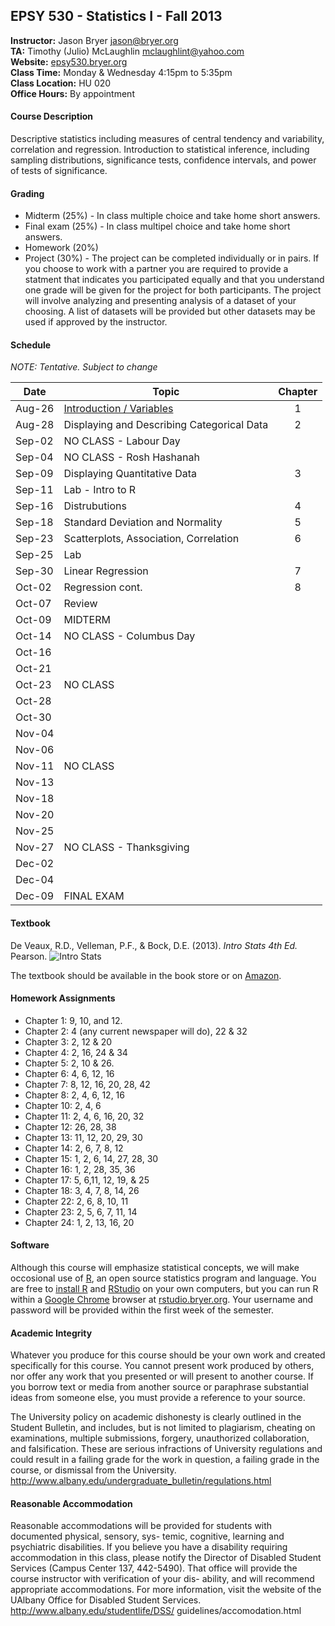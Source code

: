 ## EPSY 530 - Statistics I - Fall 2013

**Instructor:** Jason Bryer [jason@bryer.org](mailto:jason@bryer.org)  
**TA:** Timothy (Julio) McLaughlin [mclaughlint@yahoo.com](mailto:mclaughlint@yahoo.com)  
**Website:** [epsy530.bryer.org](http://epsy530.bryer.org)  
**Class Time:** Monday & Wednesday 4:15pm to 5:35pm  
**Class Location:** HU 020  
**Office Hours:** By appointment  

#### Course Description

Descriptive statistics including measures of central tendency and variability, correlation and regression. Introduction to statistical inference, including sampling distributions, significance tests, confidence intervals, and power of tests of significance.

#### Grading

* Midterm (25%) - In class multiple choice and take home short answers.
* Final exam (25%) - In class multipel choice and take home short answers.
* Homework (20%)
* Project (30%) - The project can be completed individually or in pairs. If you choose to work with a partner you are required to provide a statment that indicates you participated equally and that you understand one grade will be given for the project for both participants. The project will involve analyzing and presenting analysis of a dataset of your choosing. A list of datasets will be provided but other datasets may be used if approved by the instructor.

#### Schedule

*NOTE: Tentative. Subject to change*

Date   | Topic | Chapter
-------|-------|:--------:
Aug-26 | [Introduction / Variables](http://htmlpreview.github.io/?https://github.com/jbryer/EPSY530Fall2013/blob/master/Slides/Class01/index.html) | 1
Aug-28 | Displaying and Describing Categorical Data | 2
Sep-02 | NO CLASS - Labour Day
Sep-04 | NO CLASS - Rosh Hashanah
Sep-09 | Displaying Quantitative Data | 3
Sep-11 | Lab - Intro to R | 
Sep-16 | Distrubutions | 4
Sep-18 | Standard Deviation and Normality | 5
Sep-23 | Scatterplots, Association, Correlation | 6
Sep-25 | Lab	
Sep-30 | Linear Regression | 7
Oct-02 | Regression cont. | 8
Oct-07 | Review	
Oct-09 | MIDTERM	
Oct-14 | NO CLASS - Columbus Day	
Oct-16 | 	
Oct-21 | 	
Oct-23 | NO CLASS	
Oct-28 | 	
Oct-30 | 	
Nov-04 | 	
Nov-06 | 	
Nov-11 | NO CLASS	
Nov-13 | 	
Nov-18 | 	
Nov-20 | 	
Nov-25 | 	
Nov-27 | NO CLASS - Thanksgiving	
Dec-02 | 	
Dec-04 | 	
Dec-09 | FINAL EXAM


#### Textbook

De Veaux, R.D., Velleman, P.F., & Bock, D.E. (2013). *Intro Stats 4th Ed.* Pearson.
![Intro Stats](http://ecx.images-amazon.com/images/I/51dhcukukGL._SY300_.jpg)

The textbook should be available in the book store or on [Amazon](http://www.amazon.com/Intro-Stats-Edition-Richard-Veaux/dp/0321825276/ref=sr_1_3?ie=UTF8&qid=1375575375&sr=8-3&keywords=intro+stats).

#### Homework Assignments

* Chapter 1: 9, 10, and 12.
* Chapter 2: 4 (any current newspaper will do), 22 & 32
* Chapter 3: 2, 12 & 20
* Chapter 4: 2, 16, 24 & 34
* Chapter 5: 2, 10 & 26.
* Chapter 6: 4, 6, 12, 16
* Chapter 7: 8, 12, 16, 20, 28, 42
* Chapter 8: 2, 4, 6, 12, 16
* Chapter 10: 2, 4, 6
* Chapter 11: 2, 4, 6, 16, 20, 32
* Chapter 12: 26, 28, 38
* Chapter 13: 11, 12, 20, 29, 30
* Chapter 14: 2, 6, 7, 8, 12
* Chapter 15: 1, 2, 6, 14, 27, 28, 30
* Chapter 16: 1, 2, 28, 35, 36
* Chapter 17: 5, 6,11, 12, 19, & 25
* Chapter 18: 3, 4, 7, 8, 14, 26
* Chapter 22: 2, 6, 8, 10, 11
* Chapter 23: 2, 5, 6, 7, 11, 14
* Chapter 24: 1, 2, 13, 16, 20


#### Software

Although this course will emphasize statistical concepts, we will make occosional use of [R](http://r-project.org), an open source statistics program and language. You are free to [install R](http://cran.r-project.org/) and [RStudio](http://rstudio.com) on your own computers, but you can run R within a [Google Chrome](http://google.com/chrome) browser at [rstudio.bryer.org](http://rstudio.bryer.org). Your username and password will be provided within the first week of the semester.

#### Academic Integrity
Whatever you produce for this course should be your own work and created specifically for this course. You cannot present work produced by others, nor offer any work that you presented or will present to another course. If you borrow text or media from another source or paraphrase substantial ideas from someone else, you must provide a reference to your source.The University policy on academic dishonesty is clearly outlined in the Student Bulletin, and includes, but is not limited to plagiarism, cheating on examinations, multiple submissions, forgery, unauthorized collaboration, and falsification. These are serious infractions of University regulations and could result in a failing grade for the work in question, a failing grade in the course, or dismissal from the University. http://www.albany.edu/undergraduate_bulletin/regulations.html

#### Reasonable Accommodation
Reasonable accommodations will be provided for students with documented physical, sensory, sys- temic, cognitive, learning and psychiatric disabilities. If you believe you have a disability requiring accommodation in this class, please notify the Director of Disabled Student Services (Campus Center 137, 442-5490). That office will provide the course instructor with verification of your dis- ability, and will recommend appropriate accommodations. For more information, visit the website of the UAlbany Office for Disabled Student Services. http://www.albany.edu/studentlife/DSS/ guidelines/accomodation.html
